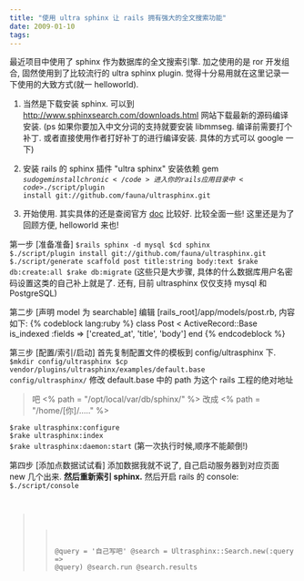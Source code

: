 ```yaml
---
title: "使用 ultra sphinx 让 rails 拥有强大的全文搜索功能"
date: 2009-01-10
tags:
---
```


最近项目中使用了 sphinx 作为数据库的全文搜索引擎. 加之使用的是 ror 开发组合, 固然使用到了比较流行的 ultra sphinx plugin. 觉得十分易用就在这里记录一下使用的大致方式(就一 helloworld).

1. 当然是下载安装 sphinx.
可以到 http://www.sphinxsearch.com/downloads.html 网站下载最新的源码编译安装.
(ps 如果你要加入中文分词的支持就要安装 libmmseg. 编译前需要打个补丁. 或者直接使用作者打好补丁的进行编译安装. 具体的方式可以 google 一下)

2. 安装 rails 的 sphinx 插件 "ultra sphinx"
安装依赖 gem
<code>$sudo gem install chronic</code>
进入你的 rails 应用目录中
<code>$./script/plugin install git://github.com/fauna/ultrasphinx.git</code>

3. 开始使用.
其实具体的还是查阅官方 <a href="http://blog.evanweaver.com/files/doc/fauna/ultrasphinx/">doc</a> 比较好. 比较全面一些!
这里还是为了回顾方便, helloworld 来也!

第一步 [准备准备]
<code>$rails sphinx -d mysql
$cd sphinx
$./script/plugin install git://github.com/fauna/ultrasphinx.git
$./script/generate scaffold post title:string body:text
$rake db:create:all
$rake db:migrate</code>
(这些只是大步骤, 具体的什么数据库用户名密码设置这类的自己补上就是了. 还有, 目前 ultrasphinx 仅仅支持 mysql 和 PostgreSQL)

第二步 [声明 model 为 searchable]
编辑 [rails_root]/app/models/post.rb, 内容如下:
{% codeblock lang:ruby %}
class Post < ActiveRecord::Base
  is_indexed :fields => ['created_at', 'title', 'body']
end
{% endcodeblock %}

第三步 [配置/索引/启动]
首先复制配置文件的模板到 config/ultrasphinx 下.
<code>$mkdir config/ultrasphinx
$cp vendor/plugins/ultrasphinx/examples/default.base config/ultrasphinx/</code>
修改 default.base 中的 path 为这个 rails 工程的绝对地址
<blockquote>吧 <% path = "/opt/local/var/db/sphinx/" %>
改成 <% path = "/home/[你]/....." %></blockquote>
<code>$rake ultrasphinx:configure
$rake ultrasphinx:index
$rake ultrasphinx:daemon:start</code>
(第一次执行时候,顺序不能颠倒!)

第四步 [添加点数据试试看]
添加数据我就不说了, 自己启动服务器到对应页面 new 几个出来. <strong>然后重新索引 sphinx.</strong> 然后开启 rails 的 console:
<code>$./script/console
>>@query = '自己写吧'
>>@search = Ultrasphinx::Search.new(:query => @query)
>>@search.run
>>@search.results</code>
